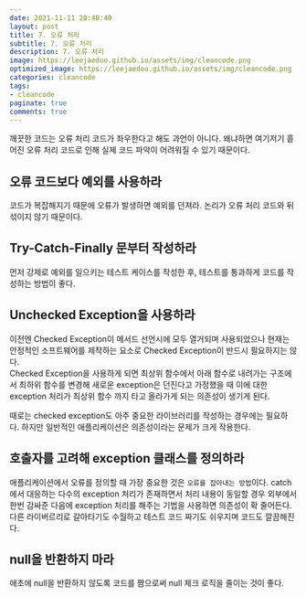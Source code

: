 ```yaml
---
date: 2021-11-11 20:40:40
layout: post
title: 7. 오류 처리
subtitle: 7. 오류 처리
description: 7. 오류 처리
image: https://leejaedoo.github.io/assets/img/cleancode.png
optimized_image: https://leejaedoo.github.io/assets/img/cleancode.png
categories: cleancode
tags:
- cleancode
paginate: true
comments: true
---
```


깨끗한 코드는 오류 처리 코드가 좌우한다고 해도 과언이 아니다. 왜냐하면 여기저기 흩어진 오류 처리 코드로 인해 실제 코드 파악이 어려워질 수 있기 때문이다.

## 오류 코드보다 예외를 사용하라

코드가 복잡해지기 때문에 오류가 발생하면 예외를 던져라. 논리가 오류 처리 코드와 뒤섞이지 않기 때문이다.

## Try-Catch-Finally 문부터 작성하라

먼저 강제로 예외를 일으키는 테스트 케이스를 작성한 후, 테스트를 통과하게 코드를 작성하는 방법이 좋다.

## Unchecked Exception을 사용하라

이전엔 Checked Exception이 메서드 선언시에 모두 열거되며 사용되었으나 현재는 안정적인 소프트웨어를 제작하는 요소로 Checked Exception이 반드시 필요하지는 않다.<br>
Checked Exception을 사용하게 되면 최상위 함수에서 아래 함수로 내려가는 구조에서 최하위 함수를 변경해 새로운 exception은 던진다고 가정했을 때 이에 대한 exception 처리가 최상위 함수 까지 타고 올라가게 되는 의존성이 생기게 된다.

때로는 checked exception도 아주 중요한 라이브러리를 작성하는 경우에는 필요하다. 하지만 일반적인 애플리케이션은 의존성이라는 문제가 크게 작용한다.

## 호출자를 고려해 exception 클래스를 정의하라

애플리케이션에서 오류를 정의할 때 가장 중요한 것은 `오류를 잡아내는 방법`이다. catch에서 대응하는 다수의 exception 처리가 존재하면서 처리 내용이 동일할 경우 외부에서 한번 감싸준 다음에 exception 처리를 해주는 기법을 사용하면 의존성이 확 줄어든다.<br>
다른 라이버르리로 갈아타기도 수월하고 테스트 코드 짜기도 쉬우지며 코드도 깔끔해진다. 

## null을 반환하지 마라

애초에 null을 반환하지 않도록 코드를 짬으로써 null 체크 로직을 줄이는 것이 좋다.

